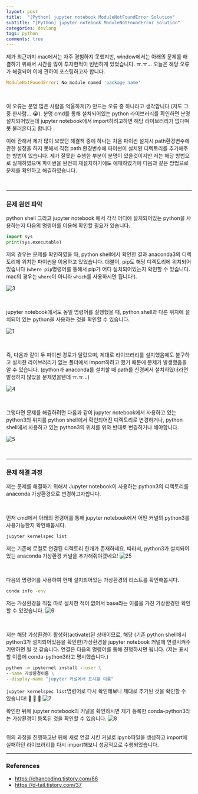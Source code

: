 ```yaml
---
layout: post
title:  "[Python] jupyter notebook ModuleNotFoundError Solution"
subtitle: "[Python] jupyter notebook ModuleNotFoundError Solution"
categories: devlang
tags: python
comments: true
---
```

제가 최근까지 mac에서는 자주 경험하지 못했지만, window에서는 아래의 문제를 해결하기 위해서 시간을 많이 투자한적이 빈번하게 있었습니다. ㅠ.ㅠ...  오늘은 해당 오류가 해결되어 이에 관하여 포스팅하고자 합니다.

```python
ModuleNotFoundError: No module named 'package name'
```

<br>

이 오류는 분명 많은 사람을 억울하게(?) 만드는 오류 중 하나라고 생각합니다 (저도 그 중 한사람...  :sob:). 분명 cmd를 통해 설치되어있는 python 라이브러리를 확인하면 분명 설치되어있는데 jupyter notebook에서 import하려고하면 해당 라이브러리가 없다며  못 불러온다고 합니다 .

이에 관해서 제가 많이 보았던 해결책 중에 하나는 처음 파이썬 설치시 path환경변수에 관한 설정을 하지 못해서 직접 path 환경변수에 파이썬이 설치된 디렉토리를 추가해주는 방법이 있습니다. 제가 잘못한 수행한 부분이 분명이 있을것이지만 저는 해당 방법으로 실패하였으며 파이썬을 완전히 재설치하기에도 애매하였기에 다음과 같은 방법으로 문제를 확인하고 해결하였습니다.

<br>

---

### 문제 원인 파악 

python shell 그리고 jupyter  notebook 에서 각각 어디에 설치되어있는 python을 사용하는지 다음의 명령어를 이용해  확인할 필요가 있습니다. 

```python
import sys
print(sys.executable)
```

저의 경우는 문제를 확인하였을 때,  python shell에서 확인한 결과 anaconda3의 디렉토리에 위치한 파이썬을 이용하고 있었습니다. 더불어,  pip도 해당 디렉토리에 위치되어있습니다 (`where pip`명령어를 통해서 pip가 어디 설치되어있는지 확인할 수 있습니다. mac의 경우는 `where`이 아니라 `which`를 사용하시면 됩니다!). 

![3](https://user-images.githubusercontent.com/53929665/113511466-e2f2d780-959a-11eb-8a9e-6111a388f195.JPG)


<br>

jupyter notebook에서도 동일 명령어를 실행했을 때, python shell과 다른 위치에 설치되어 있는 python을 사용하는 것을 확인할 수 있습니다.

![1](https://user-images.githubusercontent.com/53929665/113511284-12551480-959a-11eb-9c12-91df3e109d5c.JPG)

<br>

즉,  다음과 같이 두 파이썬 경로가 달랐으며, 제대로 라이브러리를 설치했음에도 불구하고 설치한 라이브러리가 없는 폴더에서 import하려고 했기 때문에 문제가 발생했음을 알 수 있습니다. (python과 anaconda를 설치할 때 path를 신경써서 설치하였더라면 발생하지 않았을 문제였을텐데 ㅠ.ㅠ...)
 
![4](https://user-images.githubusercontent.com/53929665/113511797-acb65780-959c-11eb-8c07-58bfe7397ee2.JPG)

<br>

그렇다면 문제를 해결하려면 다음과 같이 jupyter notebook에서 사용하고 있는 python3의 위치를 python shell에서 확인되어진 디렉토리로 변경하거나, python shell에서  사용하고 있는 python3의 위치를 위와 반대로 변경하거나 해야합니다. 

![5](https://user-images.githubusercontent.com/53929665/113512028-c3a97980-959d-11eb-8f5b-673f1a2bd372.JPG)

<br>

---

### 문제 해결 과정

저는 문제를 해결하기 위해서 Jupyter notebook이 사용하는 python3의 디렉토리를 anaconda 가상환경으로 변경하고자합니다.

<br>

먼저 cmd에서 아래의 명령어를 통해 jupyter notebook에서 어떤 커널의 python3를 사용가능한지 확인해봅시다.

```cmd
jupyter kernelspec list
```

저는 기존에 로컬로 연결된 디렉토리 한개가 존재하네요. 따라서, python3가 설치되어있는 anaconda 가상환경 커널을 추가해줘야겠네요!
![25](https://user-images.githubusercontent.com/53929665/113512269-d4a6ba80-959e-11eb-9416-697a23c17a41.JPG)

<br>

다음의 명령어를 사용하여 현재 설치되어있는 가상환경의 리스트를 확인해봅시다.

```cmd
conda info -env
```

저는 가상환경을 직접 따로 설치한 적이 없어서 base라는 이름을 가진 가상환경만 확인할 수 있었습니다.
![6](https://user-images.githubusercontent.com/53929665/113512515-f3f21780-959f-11eb-8e2c-86398ba42923.JPG)

<br>

저는 해당 가상환경이 활성화(activate)된 상태이므로,  해당 (기존 python shell에서 python3가 설치되어있음을 확인한)가상환경을 jupyter notebook 커널에 연결시켜주기만하면 될 것 같습니다.  연결은 다음의 명령어를 통해 진행하시면 됩니다.   (저는 표시할 이름에 conda-python3라고 명시했습니다.)

```cmd
python -m ipykernel install --user \
--name 가상환경이름 \
--display-name "jupyter 커널에서 표시할 이름"
```

`jupyter kernelspec list`명령어로 다시 확인해보니 제대로 추가된 것을 확인할 수 있습니다!  :clap:   :clap:  :clap:
![7](https://user-images.githubusercontent.com/53929665/113512667-a5914880-95a0-11eb-94f9-252f5d072db5.JPG)

확인한 뒤에 jupyter notebook의 커널을 확인하시면 제가 등록한 conda-python3라는 가상환경이  등록된 것을 확인할 수 있습니다.
![8](https://user-images.githubusercontent.com/53929665/113512737-f86b0000-95a0-11eb-8af1-e57d150f9b17.JPG)

<br>
위의 과정을 진행하고난 뒤에 새로 연결 시킨 커널로 ipynb파일을 생성하고 import에 실패하던 라이브러리를 다시 import해보니 성공적으로 수행되었습니다.


<br>

----

### References

-  https://chancoding.tistory.com/86
- https://d-tail.tistory.com/37

